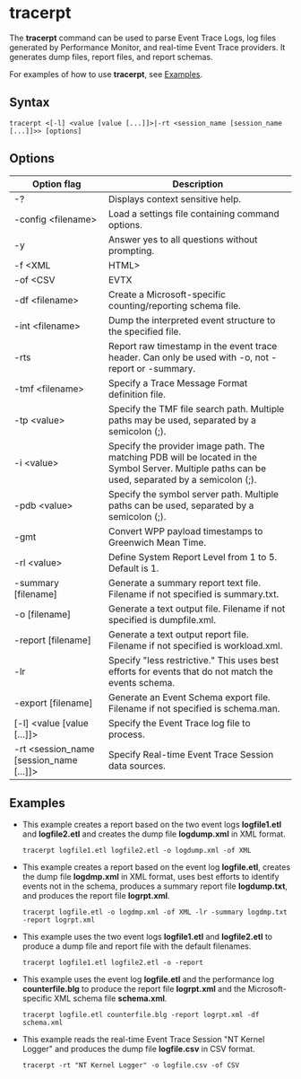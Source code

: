 # tracerpt



The **tracerpt** command can be used to parse Event Trace Logs, log files generated by Performance Monitor, and real-time Event Trace providers. It generates dump files, report files, and report schemas.

For examples of how to use **tracerpt**, see [Examples](#BKMK_EXAMPLES).

## Syntax

```
tracerpt <[-l] <value [value [...]]>|-rt <session_name [session_name [...]]>> [options]
```

## Options

|Option flag|Description|
|-----------|-----------|
|-?|Displays context sensitive help.|
|-config \<filename>|Load a settings file containing command options.|
|-y|Answer yes to all questions without prompting.|
|-f \<XML | HTML>|Define report format.|
|-of \<CSV | EVTX | XML>|Define dump format. Default is XML.|
|-df \<filename>|Create a Microsoft-specific counting/reporting schema file.|
|-int \<filename>|Dump the interpreted event structure to the specified file.|
|-rts|Report raw timestamp in the event trace header. Can only be used with -o, not -report or -summary.|
|-tmf \<filename>|Specify a Trace Message Format definition file.|
|-tp \<value>|Specify the TMF file search path. Multiple paths may be used, separated by a semicolon (;).|
|-i \<value>|Specify the provider image path. The matching PDB will be located in the Symbol Server. Multiple paths can be used, separated by a semicolon (;).|
|-pdb \<value>|Specify the symbol server path. Multiple paths can be used, separated by a semicolon (;).|
|-gmt|Convert WPP payload timestamps to Greenwich Mean Time.|
|-rl \<value>|Define System Report Level from 1 to 5. Default is 1.|
|-summary [filename]|Generate a summary report text file. Filename if not specified is summary.txt.|
|-o [filename]|Generate a text output file. Filename if not specified is dumpfile.xml.|
|-report [filename]|Generate a text output report file. Filename if not specified is workload.xml.|
|-lr|Specify "less restrictive." This uses best efforts for events that do not match the events schema.|
|-export [filename]|Generate an Event Schema export file. Filename if not specified is schema.man.|
|[-l] \<value [value […]]>|Specify the Event Trace log file to process.|
|-rt \<session_name [session_name […]]>|Specify Real-time Event Trace Session data sources.|

## <a name="BKMK_EXAMPLES"></a>Examples

-   This example creates a report based on the two event logs **logfile1.etl** and **logfile2.etl** and creates the dump file **logdump.xml** in XML format.  
    ```
    tracerpt logfile1.etl logfile2.etl -o logdump.xml -of XML
    ```  
-   This example creates a report based on the event log **logfile.etl**, creates the dump file **logdmp.xml** in XML format, uses best efforts to identify events not in the schema, produces a summary report file **logdump.txt**, and produces the report file **logrpt.xml**.  
    ```
    tracerpt logfile.etl -o logdmp.xml -of XML -lr -summary logdmp.txt -report logrpt.xml
    ```  
-   This example uses the two event logs **logfile1.etl** and **logfile2.etl** to produce a dump file and report file with the default filenames.  
    ```
    tracerpt logfile1.etl logfile2.etl -o -report
    ```  
-   This example uses the event log **logfile.etl** and the performance log **counterfile.blg** to produce the report file **logrpt.xml** and the Microsoft-specific XML schema file **schema.xml**.  
    ```
    tracerpt logfile.etl counterfile.blg -report logrpt.xml -df schema.xml
    ```  
-   This example reads the real-time Event Trace Session "NT Kernel Logger" and produces the dump file **logfile.csv** in CSV format.  
    ```
    tracerpt -rt "NT Kernel Logger" -o logfile.csv -of CSV
    ```